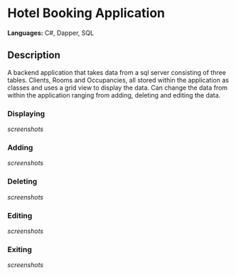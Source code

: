 # Hotel Booking Application
**Languages:** C#, Dapper, SQL

## Description
A backend application that takes data from a sql server consisting of three tables. Clients, Rooms and Occupancies, all stored within the application as classes and uses a grid view to display the data. Can change the data from within the application ranging from adding, deleting and editing the data.

### Displaying
*screenshots*
### Adding
*screenshots*
### Deleting
*screenshots*
### Editing
*screenshots*
### Exiting
*screenshots*
